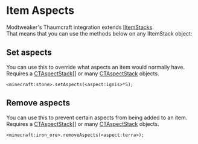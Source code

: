 # Item Aspects

Modtweaker's Thaumcraft integration extends [IItemStacks](/Vanilla/Items/IItemStack/).  
That means that you can use the methods below on any IItemStack object:

## Set aspects

You can use this to override what aspects an item would normally have.  
Requires a [CTAspectStack](/Mods/Modtweaker/Thaumcraft/Aspects/CTAspect/)[] or many [CTAspectStack](/Mods/Modtweaker/Thaumcraft/Aspects/CTAspect/) objects.

```zenscript
<minecraft:stone>.setAspects(<aspect:ignis>*5);
```

## Remove aspects

You can use this to prevent certain aspects from being added to an item.  
Requires a [CTAspectStack](/Mods/Modtweaker/Thaumcraft/Aspects/CTAspect/)[] or many [CTAspectStack](/Mods/Modtweaker/Thaumcraft/Aspects/CTAspect/) objects.

```zenscript
<minecraft:iron_ore>.removeAspects(<aspect:terra>);
```